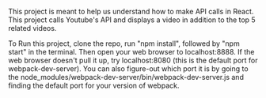 This project is meant to help us understand how to make API calls in React. This project calls Youtube's API and displays a video in addition to the top 5 related videos.

To Run this project, clone the repo, run "npm install", followed by "npm start" in the terminal. Then open your web browser to localhost:8888. If the web browser doesn't pull it up, try localhost:8080 (this is the default port for webpack-dev-server). You can also figure-out which port it is by going to the node_modules/webpack-dev-server/bin/webpack-dev-server.js and finding the default port for your version of webpack.
